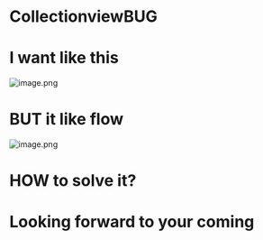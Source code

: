 # CollectionviewBUG
# I want like this 

![image.png](https://upload-images.jianshu.io/upload_images/2791393-21f09990670c37a1.png?imageMogr2/auto-orient/strip%7CimageView2/2/w/1240)

# BUT it like flow

![image.png](https://upload-images.jianshu.io/upload_images/2791393-c095d6efdbe741d8.png?imageMogr2/auto-orient/strip%7CimageView2/2/w/1240)

# HOW to solve it?

# Looking forward to your coming
